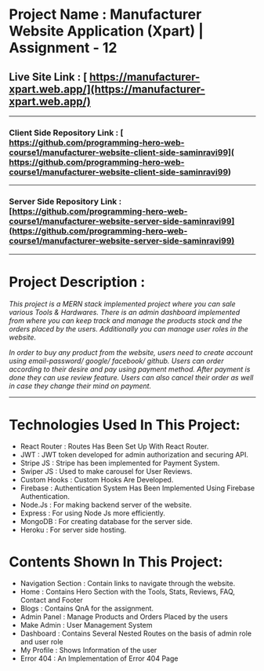# Project Name : Manufacturer Website Application (Xpart) | Assignment - 12

## Live Site Link : [ https://manufacturer-xpart.web.app/](https://manufacturer-xpart.web.app/)

---

### Client Side Repository Link : [ https://github.com/programming-hero-web-course1/manufacturer-website-client-side-saminravi99]( https://github.com/programming-hero-web-course1/manufacturer-website-client-side-saminravi99)

---

### Server Side Repository Link : [https://github.com/programming-hero-web-course1/manufacturer-website-server-side-saminravi99](https://github.com/programming-hero-web-course1/manufacturer-website-server-side-saminravi99)

---

# Project Description :

*This project is a MERN stack implemented project where you can sale various Tools & Hardwares. There is an admin dashboard implemented from where you can keep track and manage the products stock and the orders placed by the users. Additionally you can manage user roles in the website.*

*In order to buy any product from the website, users need to create account using email-password/ google/ facebook/ github. Users can order according to their desire and pay using payment method. After payment is done they can use review feature. Users can also cancel their order as well in case they change their mind on payment.*

---

# Technologies Used In This Project:

- React Router : Routes Has Been Set Up With React Router.
- JWT : JWT token developed for admin authorization and securing API.
- Stripe JS : Stripe has been implemented for Payment System.
- Swiper JS : Used to make carousel for User Reviews.
- Custom Hooks : Custom Hooks Are Developed.
- Firebase : Authentication System Has Been Implemented Using Firebase Authentication.
- Node.Js : For making backend server of the website.
- Express : For using Node Js more efficiently.
- MongoDB : For creating database for the server side.
- Heroku : For server side hosting.

# Contents Shown In This Project:

- Navigation Section : Contain links to navigate through the website.
- Home : Contains Hero Section with the Tools, Stats, Reviews, FAQ, Contact and Footer
- Blogs : Contains QnA for the assignment.
- Admin Panel : Manage Products and Orders Placed by the users
- Make Admin : User Management System
- Dashboard : Contains Several Nested Routes on the basis of admin role and user role
- My Profile : Shows Information of the user
- Error 404 : An Implementation of Error 404 Page 
